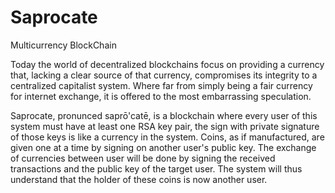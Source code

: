 # Saprocate
Multicurrency BlockChain 

Today the world of decentralized blockchains focus on providing a currency that, lacking a clear source of that currency, compromises its integrity to a centralized capitalist system. Where far from simply being a fair currency for internet exchange, it is offered to the most embarrassing speculation. 

Saprocate, pronunced saprō'catē, is a blockchain where every user of this system must have at least one RSA key pair, the sign with private signature of those keys is like a currency in the system. Coins, as if manufactured, are given one at a time by signing on another user's public key. The exchange of currencies between user will be done by signing the received transactions and the public key of the target user. The system will thus understand that the holder of these coins is now another user.
